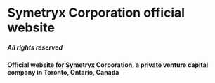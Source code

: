 # Symetryx Corporation official website

##### All rights reserved

#### Official website for Symetryx Corporation, a private venture capital company in Toronto, Ontario, Canada
